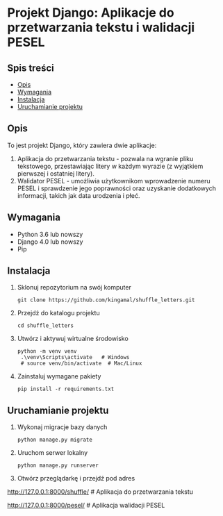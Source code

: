 # Projekt Django: Aplikacje do przetwarzania tekstu i walidacji PESEL

## Spis treści
- [Opis](#opis)
- [Wymagania](#wymagania)
- [Instalacja](#instalacja)
- [Uruchamianie projektu](#uruchamianie-projektu)

## Opis
To jest projekt Django, który zawiera dwie aplikacje:
1. Aplikacja do przetwarzania tekstu - pozwala na wgranie pliku tekstowego, przestawiając litery w każdym wyrazie (z wyjątkiem pierwszej i ostatniej litery).
2. Walidator PESEL - umożliwia użytkownikom wprowadzenie numeru PESEL i sprawdzenie jego poprawności oraz uzyskanie dodatkowych informacji, takich jak data urodzenia i płeć.

## Wymagania
- Python 3.6 lub nowszy
- Django 4.0 lub nowszy
- Pip

## Instalacja
1. Sklonuj repozytorium na swój komputer
   ```
   git clone https://github.com/kingamal/shuffle_letters.git
   ```
2. Przejdź do katalogu projektu
   ```
   cd shuffle_letters
   ```
3. Utwórz i aktywuj wirtualne środowisko
   ```
   python -m venv venv
    .\venv\Scripts\activate   # Windows
    # source venv/bin/activate  # Mac/Linux
   ```
4. Zainstaluj wymagane pakiety
   ```
   pip install -r requirements.txt
   ```

## Uruchamianie projektu
1. Wykonaj migracje bazy danych
   ```
   python manage.py migrate
   ```
2. Uruchom serwer lokalny
   ```
   python manage.py runserver
   ```
3. Otwórz przeglądarkę i przejdź pod adres

http://127.0.0.1:8000/shuffle/   # Aplikacja do przetwarzania tekstu

http://127.0.0.1:8000/pesel/     # Aplikacja walidacji PESEL
